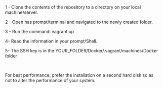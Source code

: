 <p>1 - Clone the contents of the repository to a directory on your local machine/server.</p>
<p>2 - Open has prompt/terminal and navigated to the newly created folder.</p>
<p>3 - Run the command: vagrant up</p>
<p>4- Read the information in your prompt/Shell.</p>
<p>5- The SSH key is in the YOUR_FOLDER/Docker/.vagrant/machines/Docker folder</p>
</br>
<p>For best performance, prefer the installation on a second hard disk so as not to alter the performance of your system.</p>
